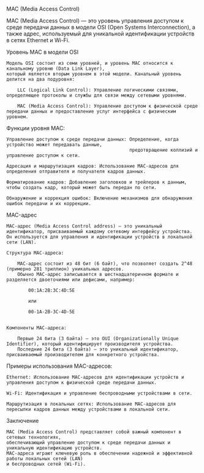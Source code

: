 
MAC (Media Access Control)

MAC (Media Access Control) — это уровень управления доступом к среде передачи данных в модели OSI (Open Systems Interconnection),
а также адрес, используемый для уникальной идентификации устройств в сетях Ethernet и Wi-Fi.


Уровень MAC в модели OSI

    Модель OSI состоит из семи уровней, и уровень MAC относится к канальному уровню (Data Link Layer),
    который является вторым уровнем в этой модели. Канальный уровень делится на два подуровня:

        LLC (Logical Link Control): Управление логическими связями, определяющее протоколы и службы для связи между сетевыми уровнями.

        MAC (Media Access Control): Управление доступом к физической среде передачи данных и предоставление услуг интерфейса с физическим уровнем.


Функции уровня MAC:

    Управление доступом к среде передачи данных: Определение, когда устройство может передавать данные,
                                                 предотвращение коллизий и управление доступом к сети.

    Адресация и маршрутизация кадров: Использование MAC-адресов для определения отправителя и получателя кадров данных.

    Форматирование кадров: Добавление заголовков и трейлеров к данным, чтобы создать кадр, который может быть передан по сети.

    Обнаружение и коррекция ошибок: Включение механизмов для обнаружения ошибок передачи и их коррекции.


MAC-адрес

    MAC-адрес (Media Access Control address) — это уникальный идентификатор, присваиваемый каждому сетевому интерфейсу устройства.
    Он используется для управления и идентификации устройств в локальной сети (LAN).

    Структура MAC-адреса:

        MAC-адрес состоит из 48 бит (6 байт), что позволяет создать 2^48 (примерно 281 триллион) уникальных адресов.
        Обычно MAC-адрес записывается в шестнадцатеричном формате и разделяется двоеточиями или дефисами, например:

            00:1A:2B:3C:4D:5E

            или

            00-1A-2B-3C-4D-5E


    Компоненты MAC-адреса:

        Первые 24 бита (3 байта) — это OUI (Organizationally Unique Identifier), который идентифицирует производителя устройства.
        Последние 24 бита (3 байта) — это уникальный идентификатор, присваиваемый производителем для конкретного устройства.


Примеры использования MAC-адресов:

    Ethernet: Использование MAC-адресов для идентификации устройств и управления доступом к физической среде передачи данных.

    Wi-Fi: Идентификация и управление беспроводными устройствами в сети.

    Маршрутизация в локальных сетях: Использование MAC-адресов для пересылки кадров данных между устройствами в локальной сети.


Заключение

    MAC (Media Access Control) представляет собой важный компонент в сетевых технологиях,
    обеспечивающий управление доступом к среде передачи данных и уникальную идентификацию устройств.
    MAC-адреса играют ключевую роль в обеспечении надежной и эффективной работы локальных сетей (LAN)
    и беспроводных сетей (Wi-Fi).